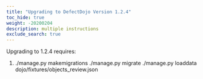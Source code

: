 ```yaml
---
title: "Upgrading to DefectDojo Version 1.2.4"
toc_hide: true
weight: -20200204
description: multiple instructions
exclude_search: true
---
```

Upgrading to 1.2.4 requires:

1.  ./manage.py makemigrations ./manage.py migrate ./manage.py loaddata
    dojo/fixtures/objects\_review.json
